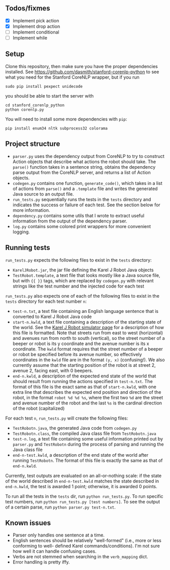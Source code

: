 ## Todos/fixmes
- [x] Implement pick action
- [x] Implement drop action
- [ ] Implement conditional
- [ ] Implement while

## Setup
Clone this repository, then make sure you have the proper dependencies installed. See
https://github.com/dasmith/stanford-corenlp-python to see what you need for the Stanford CoreNLP
wrapper, but if you run
```
sudo pip install pexpect unidecode
```

you should be able to start the server with
```
cd stanford_corenlp_python
python corenlp.py
```

You will need to install some more dependencies with `pip`:
```
pip install enum34 nltk subprocess32 colorama
```

## Project structure
- `parser.py` uses the dependency output from CoreNLP to try to construct Action objects that
  describe what actions the robot should take. The `parse()` function takes in a sentence string,
  obtains the dependency parse output from the CoreNLP server, and returns a list of Action
  objects.
- `codegen.py` contains one function, `generate_code()`, which takes in a list of actions from
  `parse()` and a `.template` file and writes the generated Java source to an output file.
- `run_tests.py` sequentially runs the tests in the `tests` directory and indicates the success or
  failure of each test. See the section below for more information.
- `dependency.py` contains some utils that I wrote to extract useful information from the output of
  the dependency parser.
- `log.py` contains some colored print wrappers for more convenient logging.

## Running tests
`run_tests.py` expects the following files to exist in the `tests` directory:
- `KarelJRobot.jar`, the jar file defining the Karel J Robot Java objects
- `TestRobot.template`, a text file that looks mostly like a Java source file, but with `{{ }}`
  tags, which are replaced by `codegen.py` with relevant strings like the test number and the
  injected code for each test

`run_tests.py` also expects one of each of the following files to exist in the `tests` directory
for each test number `n`:
- `test-n.txt`, a text file containing an English language sentence that is converted to Karel J
  Robot Java code
- `start-n.kwld`, a text file containing a description of the starting state of the world. See the
  [Karel J Robot simulator page](https://csis.pace.edu/~bergin/KarelJava2ed/karelexperimental.html)
  for a description of how this file is formatted. Note that streets run from east to west
  (horizontal) and avenues run from north to south (vertical), so the street number of a beeper or
  robot is its y coordinate and the avenue number is its x coordinate. The `kwld` format requires
  that the street number of a beeper or robot be specified before its avenue number, so effectively
  coordinates in the `kwld` file are in the format `(y, x)` (confusing!). We also currently assume
  that the starting position of the robot is at street 2, avenue 2, facing east, with 0 beepers.
- `end-n.kwld`, a description of the expected end state of the world that should result from
  running the actions specified in `test-n.txt`. The format of this file is the exact same as that
  of `start-n.kwld`, with one extra line that describes the expected end position and direction of
  the robot, in the format `robot %d %d %s`, where the first two `%d` are the street and avenue
  number of the robot and the last `%s` is the cardinal direction of the robot (capitalized)

For each test `n`, `run_tests.py` will create the following files:
- `TestRobotn.java`, the generated Java code from `codegen.py`
- `TestRobotn.class`, the compiled Java class file from `TestRobotn.java`
- `test-n.log`, a text file containing some useful information printed out by `parser.py` and
  `TestRobotn` during the process of parsing and running the Java class file
- `end-n-test.kwld`, a description of the end state of the world after running `TestRobotn`. The
  format of this file is exactly the same as that of `end-n.kwld`.

Currently, test outputs are evaluated on an all-or-nothing scale: if the state of the world
described in `end-n-test.kwld` matches the state described in `end-n.kwld`, the test is awarded 1
point; otherwise, it is awarded 0 points.

To run all the tests in the `tests` dir, run `python run_tests.py`. To run specific test numbers,
run `python run_tests.py [test numbers]`. To see the output of a certain parse, run `python
parser.py test-n.txt`.

## Known issues
- Parser only handles one sentence at a time.
- English sentences should be relatively "well-formed" (i.e., more or less conforming to well-
  defined Karel commands/conditions). I'm not sure how well it can handle confusing cases.
- Verbs are not stemmed when searching in the `verb_mapping` dict.
- Error handling is pretty iffy.
